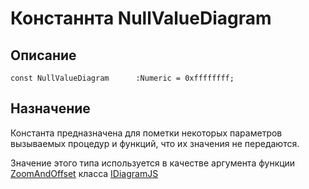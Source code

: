﻿# Констаннта NullValueDiagram

## Описание

    const NullValueDiagram      :Numeric = 0xffffffff;

## Назначение

Константа предназначена для пометки некоторых параметров вызываемых процедур и функций, что их значения не передаются.

Значение этого типа используется в качестве аргумента функции [ZoomAndOffset](topic:.Custom.ComClasses.Ctrl.IDiagramJS.ZoomAndOffset)
класса [IDiagramJS](topic:.Custom.ComClasses.Ctrl.IDiagramJS.Default)


